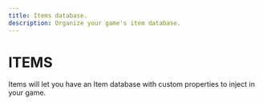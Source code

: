 ```yaml
---
title: Items database.
description: Organize your game's item database.
---
```


# ITEMS

Items will let you have an Item database with custom properties to inject in your game.
